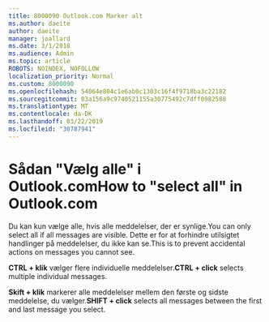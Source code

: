 ```yaml
---
title: 8000090 Outlook.com Marker alt
ms.author: daeite
author: daeite
manager: joallard
ms.date: 3/1/2018
ms.audience: Admin
ms.topic: article
ROBOTS: NOINDEX, NOFOLLOW
localization_priority: Normal
ms.custom: 8000090
ms.openlocfilehash: 54064e804c1e6ab0c1303c16f4f9718ba3c22182
ms.sourcegitcommit: 03a156a9c9740521155a30775492c7dff0982588
ms.translationtype: MT
ms.contentlocale: da-DK
ms.lasthandoff: 03/22/2019
ms.locfileid: "30787941"
---
```

# <a name="how-to-select-all-in-outlookcom"></a><span data-ttu-id="75c4b-102">Sådan "Vælg alle" i Outlook.com</span><span class="sxs-lookup"><span data-stu-id="75c4b-102">How to "select all" in Outlook.com</span></span>

<span data-ttu-id="75c4b-103">Du kan kun vælge alle, hvis alle meddelelser, der er synlige.</span><span class="sxs-lookup"><span data-stu-id="75c4b-103">You can only select all if all messages are visible.</span></span> <span data-ttu-id="75c4b-104">Dette er for at forhindre utilsigtet handlinger på meddelelser, du ikke kan se.</span><span class="sxs-lookup"><span data-stu-id="75c4b-104">This is to prevent accidental actions on messages you cannot see.</span></span>

<span data-ttu-id="75c4b-105">**CTRL + klik** vælger flere individuelle meddelelser.</span><span class="sxs-lookup"><span data-stu-id="75c4b-105">**CTRL + click** selects multiple individual messages.</span></span>

<span data-ttu-id="75c4b-106">**Skift + klik** markerer alle meddelelser mellem den første og sidste meddelelse, du vælger.</span><span class="sxs-lookup"><span data-stu-id="75c4b-106">**SHIFT + click** selects all messages between the first and last message you select.</span></span>